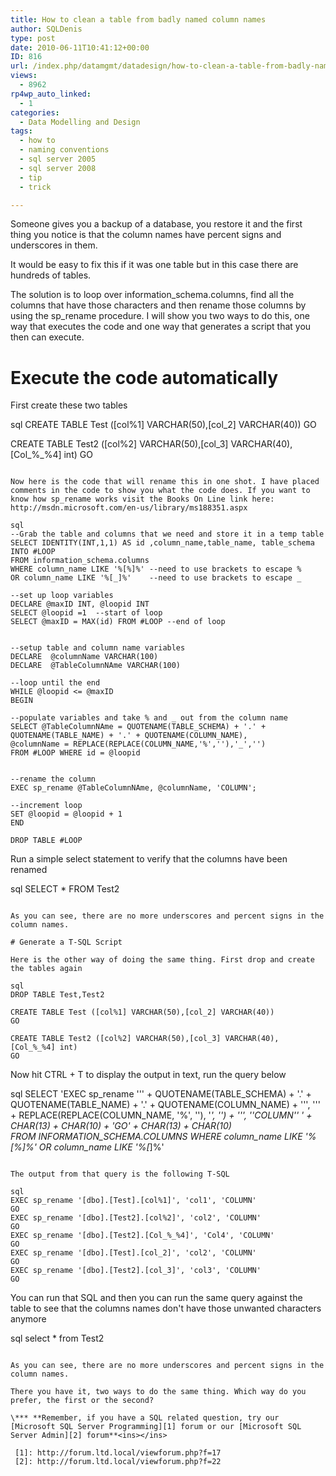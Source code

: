 ```yaml
---
title: How to clean a table from badly named column names
author: SQLDenis
type: post
date: 2010-06-11T10:41:12+00:00
ID: 816
url: /index.php/datamgmt/datadesign/how-to-clean-a-table-from-badly-named-co/
views:
  - 8962
rp4wp_auto_linked:
  - 1
categories:
  - Data Modelling and Design
tags:
  - how to
  - naming conventions
  - sql server 2005
  - sql server 2008
  - tip
  - trick

---
```

Someone gives you a backup of a database, you restore it and the first thing you notice is that the column names have percent signs and underscores in them.
  
It would be easy to fix this if it was one table but in this case there are hundreds of tables.

The solution is to loop over information\_schema.columns, find all the columns that have those characters and then rename those columns by using the sp\_rename procedure. I will show you two ways to do this, one way that executes the code and one way that generates a script that you then can execute.

# Execute the code automatically

First create these two tables

sql
CREATE TABLE Test ([col%1] VARCHAR(50),[col_2] VARCHAR(40))
GO

CREATE TABLE Test2 ([col%2] VARCHAR(50),[col_3] VARCHAR(40), [Col_%_%4] int)
GO
```

Now here is the code that will rename this in one shot. I have placed comments in the code to show you what the code does. If you want to know how sp_rename works visit the Books On Line link here: http://msdn.microsoft.com/en-us/library/ms188351.aspx

sql
--Grab the table and columns that we need and store it in a temp table
SELECT IDENTITY(INT,1,1) AS id ,column_name,table_name, table_schema
INTO #LOOP
FROM information_schema.columns
WHERE column_name LIKE '%[%]%' --need to use brackets to escape %
OR column_name LIKE '%[_]%'    --need to use brackets to escape _

--set up loop variables
DECLARE @maxID INT, @loopid INT
SELECT @loopid =1  --start of loop
SELECT @maxID = MAX(id) FROM #LOOP --end of loop


--setup table and column name variables
DECLARE  @columnName VARCHAR(100)
DECLARE  @TableColumnNAme VARCHAR(100)

--loop until the end
WHILE @loopid <= @maxID
BEGIN

--populate variables and take % and _ out from the column name
SELECT @TableColumnNAme = QUOTENAME(TABLE_SCHEMA) + '.' + QUOTENAME(TABLE_NAME) + '.' + QUOTENAME(COLUMN_NAME),
@columnName = REPLACE(REPLACE(COLUMN_NAME,'%',''),'_','')
FROM #LOOP WHERE id = @loopid


--rename the column
EXEC sp_rename @TableColumnNAme, @columnName, 'COLUMN';

--increment loop
SET @loopid = @loopid + 1
END

DROP TABLE #LOOP
```

Run a simple select statement to verify that the columns have been renamed

sql
SELECT * FROM Test2
```

As you can see, there are no more underscores and percent signs in the column names.

# Generate a T-SQL Script

Here is the other way of doing the same thing. First drop and create the tables again

sql
DROP TABLE Test,Test2

CREATE TABLE Test ([col%1] VARCHAR(50),[col_2] VARCHAR(40))
GO

CREATE TABLE Test2 ([col%2] VARCHAR(50),[col_3] VARCHAR(40), [Col_%_%4] int)
GO
```

Now hit CTRL + T to display the output in text, run the query below

sql
SELECT		'EXEC sp_rename ''' 
			+ QUOTENAME(TABLE_SCHEMA) + '.' 
			+ QUOTENAME(TABLE_NAME) + '.' 
			+ QUOTENAME(COLUMN_NAME) + ''', ''' 
			+ REPLACE(REPLACE(COLUMN_NAME, '%', ''), '_', '') + ''', ''COLUMN'' ' 
			+ CHAR(13) + CHAR(10) + 'GO'  + CHAR(13) + CHAR(10)  
FROM INFORMATION_SCHEMA.COLUMNS 
WHERE column_name LIKE '%[%]%'
OR column_name LIKE '%[_]%'
```

The output from that query is the following T-SQL

sql
EXEC sp_rename '[dbo].[Test].[col%1]', 'col1', 'COLUMN' 
GO
EXEC sp_rename '[dbo].[Test2].[col%2]', 'col2', 'COLUMN' 
GO
EXEC sp_rename '[dbo].[Test2].[Col_%_%4]', 'Col4', 'COLUMN' 
GO
EXEC sp_rename '[dbo].[Test].[col_2]', 'col2', 'COLUMN' 
GO
EXEC sp_rename '[dbo].[Test2].[col_3]', 'col3', 'COLUMN' 
GO
```
You can run that SQL and then you can run the same query against the table to see that the columns names don't have those unwanted characters anymore

sql
select * from Test2
```

As you can see, there are no more underscores and percent signs in the column names.

There you have it, two ways to do the same thing. Which way do you prefer, the first or the second?

\*** **Remember, if you have a SQL related question, try our [Microsoft SQL Server Programming][1] forum or our [Microsoft SQL Server Admin][2] forum**<ins></ins>

 [1]: http://forum.ltd.local/viewforum.php?f=17
 [2]: http://forum.ltd.local/viewforum.php?f=22